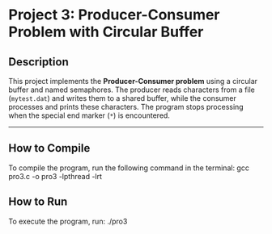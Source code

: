 # Project 3: Producer-Consumer Problem with Circular Buffer

## Description
This project implements the **Producer-Consumer problem** using a circular buffer and named semaphores. The producer reads characters from a file (`mytest.dat`) and writes them to a shared buffer, while the consumer processes and prints these characters. The program stops processing when the special end marker (`*`) is encountered.

---

## How to Compile
To compile the program, run the following command in the terminal:
gcc pro3.c -o pro3 -lpthread -lrt

## How to Run
To execute the program, run:
./pro3

